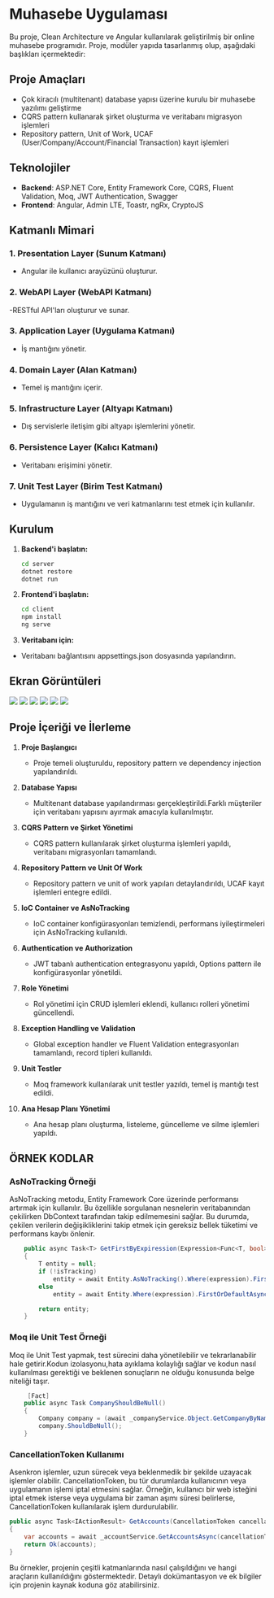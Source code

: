 # Muhasebe Uygulaması

Bu proje, Clean Architecture ve Angular kullanılarak geliştirilmiş bir online muhasebe programıdır. Proje, modüler yapıda tasarlanmış olup, aşağıdaki başlıkları içermektedir:

## Proje Amaçları

- Çok kiracılı (multitenant) database yapısı üzerine kurulu bir muhasebe yazılımı geliştirme
- CQRS pattern kullanarak şirket oluşturma ve veritabanı migrasyon işlemleri
- Repository pattern, Unit of Work, UCAF (User/Company/Account/Financial Transaction) kayıt işlemleri

## Teknolojiler

- **Backend**: ASP.NET Core, Entity Framework Core, CQRS, Fluent Validation, Moq, JWT Authentication, Swagger
- **Frontend**: Angular, Admin LTE, Toastr, ngRx, CryptoJS
 

## Katmanlı Mimari

### 1. Presentation Layer (Sunum Katmanı)
- Angular ile kullanıcı arayüzünü oluşturur.

### 2. WebAPI Layer (WebAPI Katmanı)
-RESTful API'ları oluşturur ve sunar. 

### 3. Application Layer (Uygulama Katmanı)
- İş mantığını yönetir.

### 4. Domain Layer (Alan Katmanı)
- Temel iş mantığını içerir.

### 5. Infrastructure Layer (Altyapı Katmanı)
- Dış servislerle iletişim gibi altyapı işlemlerini yönetir.

### 6. Persistence Layer (Kalıcı Katmanı)
-  Veritabanı erişimini yönetir.

### 7. Unit Test Layer (Birim Test Katmanı)
-  Uygulamanın iş mantığını ve veri katmanlarını test etmek için kullanılır.

## Kurulum

1. **Backend'i başlatın:**
    ```sh
    cd server
    dotnet restore
    dotnet run
    ```

2. **Frontend'i başlatın:**
    ```sh
    cd client
    npm install
    ng serve
    ```
  2. **Veritabanı için:**
- Veritabanı bağlantısını appsettings.json dosyasında yapılandırın.
  
## Ekran Görüntüleri
<img src="OnlineMuhasebe-Client/src/assets/images/HesapPlani.PNG">
<img src="OnlineMuhasebe-Client/src/assets/images/Rapor.PNG">
<img src="OnlineMuhasebe-Client/src/assets/images/UnitTest.PNG">
<img src="OnlineMuhasebe-Client/src/assets/images/swagger1.PNG">
<img src="OnlineMuhasebe-Client/src/assets/images/swagger2.PNG">
<img src="OnlineMuhasebe-Client/src/assets/images/sql.PNG">

## Proje İçeriği ve İlerleme

1. **Proje Başlangıcı**
   - Proje temeli oluşturuldu, repository pattern ve dependency injection yapılandırıldı.

2. **Database Yapısı**
   - Multitenant database yapılandırması gerçekleştirildi.Farklı müşteriler için veritabanı yapısını ayırmak amacıyla kullanılmıştır.

3. **CQRS Pattern ve Şirket Yönetimi**
   - CQRS pattern kullanılarak şirket oluşturma işlemleri yapıldı, veritabanı migrasyonları tamamlandı.

4. **Repository Pattern ve Unit Of Work**
   - Repository pattern ve unit of work yapıları detaylandırıldı, UCAF kayıt işlemleri entegre edildi.

5. **IoC Container ve AsNoTracking**
   - IoC container konfigürasyonları temizlendi, performans iyileştirmeleri için AsNoTracking kullanıldı.

6. **Authentication ve Authorization**
   - JWT tabanlı authentication entegrasyonu yapıldı, Options pattern ile konfigürasyonlar yönetildi.

7. **Role Yönetimi**
   - Rol yönetimi için CRUD işlemleri eklendi, kullanıcı rolleri yönetimi güncellendi.

8. **Exception Handling ve Validation**
   - Global exception handler ve Fluent Validation entegrasyonları tamamlandı, record tipleri kullanıldı.

9. **Unit Testler**
   - Moq framework kullanılarak unit testler yazıldı, temel iş mantığı test edildi.

10. **Ana Hesap Planı Yönetimi**
    - Ana hesap planı oluşturma, listeleme, güncelleme ve silme işlemleri yapıldı.

## ÖRNEK KODLAR
### AsNoTracking Örneği
AsNoTracking metodu, Entity Framework Core üzerinde performansı artırmak için kullanılır. Bu özellikle sorgulanan nesnelerin veritabanından çekilirken DbContext tarafından takip edilmemesini sağlar. Bu durumda, çekilen verilerin değişikliklerini takip etmek için gereksiz bellek tüketimi ve performans kaybı önlenir.
```csharp
    public async Task<T> GetFirstByExpiression(Expression<Func<T, bool>> expression, CancellationToken cancellationToken = default, bool isTracking = true)
    {
        T entity = null;
        if (!isTracking)
            entity = await Entity.AsNoTracking().Where(expression).FirstOrDefaultAsync();
        else
            entity = await Entity.Where(expression).FirstOrDefaultAsync();

        return entity;
    }
```


### Moq ile Unit Test Örneği
Moq ile Unit Test yapmak, test sürecini daha yönetilebilir ve tekrarlanabilir hale getirir.Kodun izolasyonu,hata ayıklama kolaylığı sağlar ve kodun nasıl kullanılması gerektiği ve beklenen sonuçların ne olduğu konusunda belge niteliği taşır.
```csharp
     [Fact]
    public async Task CompanyShouldBeNull()
    {
        Company company = (await _companyService.Object.GetCompanyByName("Mustafa LTD ŞTİ", default))!;
        company.ShouldBeNull();
    }
```

### CancellationToken Kullanımı
Asenkron işlemler, uzun sürecek veya beklenmedik bir şekilde uzayacak işlemler olabilir. CancellationToken, bu tür durumlarda kullanıcının veya uygulamanın işlemi iptal etmesini sağlar. Örneğin, kullanıcı bir web isteğini iptal etmek isterse veya uygulama bir zaman aşımı süresi belirlerse, CancellationToken kullanılarak işlem durdurulabilir.
```csharp
public async Task<IActionResult> GetAccounts(CancellationToken cancellationToken)
{
    var accounts = await _accountService.GetAccountsAsync(cancellationToken);
    return Ok(accounts);
}
```

Bu örnekler, projenin çeşitli katmanlarında nasıl çalışıldığını ve hangi araçların kullanıldığını göstermektedir. Detaylı dokümantasyon ve ek bilgiler için projenin kaynak koduna göz atabilirsiniz.
